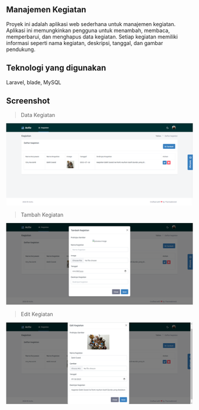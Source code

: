 ## Manajemen Kegiatan
Proyek ini adalah aplikasi web sederhana untuk manajemen kegiatan. Aplikasi ini memungkinkan pengguna untuk menambah, membaca, memperbarui, dan menghapus data kegiatan. Setiap kegiatan memiliki informasi seperti nama kegiatan, deskripsi, tanggal, dan gambar pendukung.

## Teknologi yang digunakan
Laravel, blade, MySQL

## Screenshot
> Data Kegiatan
<img src="https://github.com/codebyony/magang_manajemen_kegiatan/blob/7e6c79fe2a3dd79e4115532eae58ada557ac22ec/public/assets/images/Screenshot/Kegiatan1.png">

> Tambah Kegiatan
<img src="https://github.com/codebyony/magang_manajemen_kegiatan/blob/7e6c79fe2a3dd79e4115532eae58ada557ac22ec/public/assets/images/Screenshot/Kegiatan2.png">

> Edit Kegiatan
<img src="https://github.com/codebyony/magang_manajemen_kegiatan/blob/7e6c79fe2a3dd79e4115532eae58ada557ac22ec/public/assets/images/Screenshot/Kegiatan3.png">
